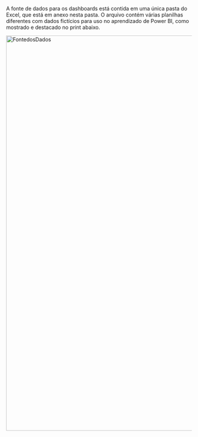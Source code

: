 A fonte de dados para os dashboards está contida em uma única pasta do Excel, que está em anexo nesta pasta. O arquivo contém várias planilhas diferentes com dados fictícios para uso no aprendizado de Power BI, como mostrado e destacado no print abaixo.

<img width="1920" height="1072" alt="FontedosDados" src="https://github.com/user-attachments/assets/0854d037-403e-46a8-ace0-e5c5d474d05d" />
